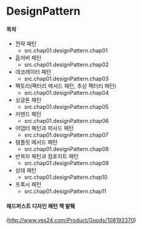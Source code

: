 # DesignPattern

#### 목차

- 전략 패턴
  - src.chap01.designPattern.chap01
- 옵저버 패턴
  - src.chap01.designPattern.chap02
- 데코레이터 패턴
  - src.chap01.designPattern.chap03
- 팩토리(팩터리 메서드 패턴, 추상 팩터리 패턴)
  - src.chap01.designPattern.chap04
- 싱글톤 패턴
  - src.chap01.designPattern.chap05
- 커맨드 패턴
  - src.chap01.designPattern.chap06
- 어댑터 패턴과 퍼사드 패턴
  - src.chap01.designPattern.chap07
- 탬플릿 메서드 패턴
  - src.chap01.designPattern.chap08
- 반복자 패턴과 컴포지트 패턴
  - src.chap01.designPattern.chap09
- 상태 패턴
  - src.chap01.designPattern.chap10
- 프록시 패턴
  - src.chap01.designPattern.chap11

#### 헤드퍼스트 디자인 패턴 책 발췌
(http://www.yes24.com/Product/Goods/108192370)